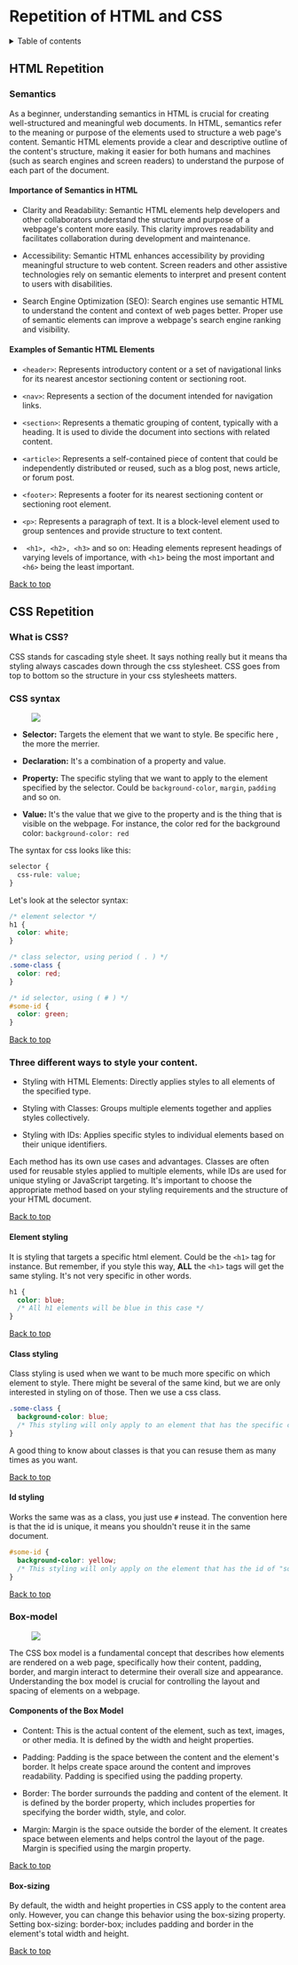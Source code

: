 # Repetition of HTML and CSS

<details>
<summary>Table of contents</summary>

- [HTML Repetition](#html-repetition)
  - [Semantics](#semantics)
    - [Importance of Semantics in HTML](#importance-of-semantics-in-html)
    - [Examples of Semantic HTML Elements](#examples-of-semantic-html-elements)
- [CSS Repetition](#css-repetition)
  - [What is CSS?](#what-is-css)
  - [CSS syntax](#css-repetition)
  - [Three different ways to style your content](#three-different-ways-to-style-your-content)
    - [Element styling](#element-styling)
    - [Class styling](#class-styling)
    - [Id styling](#id-styling)
- [Box-model](#box-model)
  - [Components of the Box Model](#components-of-the-box-model)
  - [Box-sizing](#box-sizing)

</details>

## HTML Repetition

### Semantics

As a beginner, understanding semantics in HTML is crucial for creating well-structured and meaningful web documents. In HTML, semantics refer to the meaning or purpose of the elements used to structure a web page's content. Semantic HTML elements provide a clear and descriptive outline of the content's structure, making it easier for both humans and machines (such as search engines and screen readers) to understand the purpose of each part of the document.

#### Importance of Semantics in HTML

- Clarity and Readability: Semantic HTML elements help developers and other collaborators understand the structure and purpose of a webpage's content more easily. This clarity improves readability and facilitates collaboration during development and maintenance.

- Accessibility: Semantic HTML enhances accessibility by providing meaningful structure to web content. Screen readers and other assistive technologies rely on semantic elements to interpret and present content to users with disabilities.

- Search Engine Optimization (SEO): Search engines use semantic HTML to understand the content and context of web pages better. Proper use of semantic elements can improve a webpage's search engine ranking and visibility.

#### Examples of Semantic HTML Elements

- `<header>`: Represents introductory content or a set of navigational links for its nearest ancestor sectioning content or sectioning root.

- `<nav>`: Represents a section of the document intended for navigation links.

- `<section>`: Represents a thematic grouping of content, typically with a heading. It is used to divide the document into sections with related content.

- `<article>`: Represents a self-contained piece of content that could be independently distributed or reused, such as a blog post, news article, or forum post.

- `<footer>`: Represents a footer for its nearest sectioning content or sectioning root element.

- `<p>`: Represents a paragraph of text. It is a block-level element used to group sentences and provide structure to text content.

- ` <h1>, <h2>, <h3>` and so on: Heading elements represent headings of varying levels of importance, with `<h1>` being the most important and `<h6>` being the least important.

[Back to top](#repetition-of-html-and-css)

## CSS Repetition

### What is CSS?

CSS stands for cascading style sheet. It says nothing really but it means tha styling always cascades down through the css stylesheet. CSS goes from top to bottom so the structure in your css stylesheets matters.

### CSS syntax

  <figure>
    <img src="./images/img_selector.gif">
  </figure>

- **Selector:** Targets the element that we want to style. Be specific here , the more the merrier.

- **Declaration:** It's a combination of a property and value.

- **Property:** The specific styling that we want to apply to the element specified by the selector. Could be `background-color`, `margin`, `padding` and so on.

- **Value:** It's the value that we give to the property and is the thing that is visible on the webpage. For instance, the color red for the background color: `background-color: red`

The syntax for css looks like this:

```css
selector {
  css-rule: value;
}
```

Let's look at the selector syntax:

```css
/* element selector */
h1 {
  color: white;
}

/* class selector, using period ( . ) */
.some-class {
  color: red;
}

/* id selector, using ( # ) */
#some-id {
  color: green;
}
```

[Back to top](#repetition-of-html-and-css)

### Three different ways to style your content.

- Styling with HTML Elements: Directly applies styles to all elements of the specified type.

- Styling with Classes: Groups multiple elements together and applies styles collectively.

- Styling with IDs: Applies specific styles to individual elements based on their unique identifiers.

Each method has its own use cases and advantages. Classes are often used for reusable styles applied to multiple elements, while IDs are used for unique styling or JavaScript targeting. It's important to choose the appropriate method based on your styling requirements and the structure of your HTML document.

[Back to top](#repetition-of-html-and-css)

#### Element styling

It is styling that targets a specific html element. Could be the `<h1>` tag for instance. But remember, if you style this way, **ALL** the `<h1>` tags will get the same styling. It's not very specific in other words.

```css
h1 {
  color: blue;
  /* All h1 elements will be blue in this case */
}
```

[Back to top](#repetition-of-html-and-css)

#### Class styling

Class styling is used when we want to be much more specific on which element to style. There might be several of the same kind, but we are only interested in styling on of those. Then we use a css class.

```css
.some-class {
  background-color: blue;
  /* This styling will only apply to an element that has the specific class "some-class". */
}
```

A good thing to know about classes is that you can resuse them as many times as you want.

[Back to top](#repetition-of-html-and-css)

#### Id styling

Works the same was as a class, you just use `#` instead. The convention here is that the id is unique, it means you shouldn't reuse it in the same document.

```css
#some-id {
  background-color: yellow;
  /* This styling will only apply on the element that has the id of "some-id"; */
}
```

[Back to top](#repetition-of-html-and-css)

### Box-model

<figure><img src="./images/box_model.png"></figure>

The CSS box model is a fundamental concept that describes how elements are rendered on a web page, specifically how their content, padding, border, and margin interact to determine their overall size and appearance. Understanding the box model is crucial for controlling the layout and spacing of elements on a webpage.

#### Components of the Box Model

- Content: This is the actual content of the element, such as text, images, or other media. It is defined by the width and height properties.

- Padding: Padding is the space between the content and the element's border. It helps create space around the content and improves readability. Padding is specified using the padding property.

- Border: The border surrounds the padding and content of the element. It is defined by the border property, which includes properties for specifying the border width, style, and color.

- Margin: Margin is the space outside the border of the element. It creates space between elements and helps control the layout of the page. Margin is specified using the margin property.

[Back to top](#repetition-of-html-and-css)

#### Box-sizing

By default, the width and height properties in CSS apply to the content area only. However, you can change this behavior using the box-sizing property. Setting box-sizing: border-box; includes padding and border in the element's total width and height.

[Back to top](#repetition-of-html-and-css)
